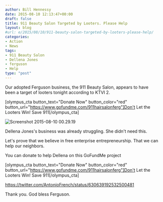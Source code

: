 ```yaml
---
author: Bill Hennessy
date: 2015-08-10 12:13:47+00:00
draft: false
title: 911 Beauty Salon Targeted by Looters. Please Help
layout: blog
#url: e/2015/08/10/911-beauty-salon-targeted-by-looters-please-help/
categories:
- Action
- News
tags:
- 911 Beauty Salon
- Dellena Jones
- ferguson
- Help
type: "post"
---
```


Our adopted Ferguson business, the 911 Beauty Salon, appears to have been a target of looters tonight according to KTVI 2.

[olympus_cta button_text="Donate Now" button_color="red" button_url="https://www.gofundme.com/911hairsalonferg"]Don't Let the Looters Win! Save 911[/olympus_cta]

![Screenshot 2015-08-10 00.29.19](https://hennessysview.com/wp-content/uploads/2015/08/Screenshot-2015-08-10-00.29.19.png)


Dellena Jones's business was already struggling. She didn't need this.

Let's prove that we believe in free enterprise entrepreneurship. That we can help our neighbors.

You can donate to help Dellena on this GoFundMe project

[olympus_cta button_text="Donate Now" button_color="red" button_url="https://www.gofundme.com/911hairsalonferg"]Don't Let the Looters Win! Save 911[/olympus_cta]

https://twitter.com/AntonioFrench/status/630639192532500481

Thank you. God bless Ferguson.


